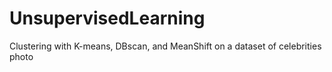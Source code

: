 # UnsupervisedLearning
Clustering with K-means, DBscan, and MeanShift on a dataset of celebrities photo
